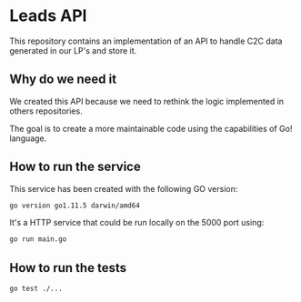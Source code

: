 # Leads API

This repository contains an implementation of an API to handle C2C data generated in our LP's and store it.

## Why do we need it

We created this API because we need to rethink the logic implemented in others repositories.

The goal is to create a more maintainable code using the capabilities of Go! language.

## How to run the service

This service has been created with the following GO version:

```bash
go version go1.11.5 darwin/amd64
```

It's a HTTP service that could be run locally on the 5000 port using:

```bash
go run main.go
```

## How to run the tests

```bash
go test ./...
```
